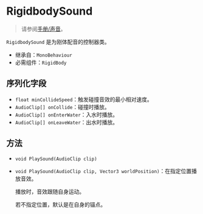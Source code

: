 # RigidbodySound

> 请参阅[手册/声音](../manual/audio.md)。

`RigidbodySound` 是为刚体配音的控制器类。

- 继承自：`MonoBehaviour`
- 必需组件：`RigidBody`

## 序列化字段

- `float minCollideSpeed`：触发碰撞音效的最小相对速度。
- `AudioClip[] onCollide`：碰撞时播放。
- `AudioClip[] onEnterWater`：入水时播放。
- `AudioClip[] onLeaveWater`：出水时播放。

## 方法

- `void PlaySound(AudioClip clip)`
- `void PlaySound(AudioClip clip, Vector3 worldPosition)`：在指定位置播放音效。

	播放时，音效跟随自身运动。

	若不指定位置，默认是在自身的锚点。